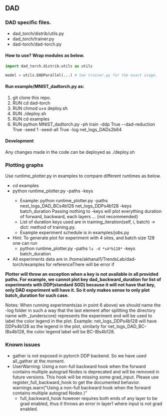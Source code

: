 ## DAD
### DAD specific files.
* dad_torch/distrib/utils.py
* dad_torch/trainer.py
* dad-torch/dad-torch.py

#### How to use? Wrap modules as below.

```python
import dad_torch.distrib.utils as utils

model = utils.DADParallel(...) # See trainer.py for the exact usage.
```
#### Run example/MNIST_dadtorch.py as:
1. git clone this repo.
2. RUN cd dad-torch
3. RUN chmod u+x deploy.sh
4. RUN ./deploy.sh
5. RUN cd examples
6. RUN python MNIST_dadtorch.py -ph train -ddp True --dad-reduction True -seed 1 -seed-all True -log net_logs_DADs2b64

#### Development ####
Any changes made in the code can be deployed as ./deploy.sh

### Plotting graphs
Use runtime_plotter.py in examples to compare different runtimes as below.

* cd examples
* python runtime_plotter.py -paths <List of paths to logs folder> -keys <list of keys to plot>
  * Example: python runtime_plotter.py -paths nest_logs_DAD_BCs4b128  net_logs_DDPs4b128 -keys batch_duration
   Passing nothing to -keys will plot everything duration of forward, backward, each layers ... (not recommended)
  * List of duration keys used are in training_iteration(self, i, batch) -> dict: method of training.py.
  * Example experiment schedule is in examples/jobs.py
* Hint: To generate plot for experiment with 4 sites, and batch size 128 one can run
  * python runtime_plotter.py -paths `ls -d *s4*b128*` -keys batch_duration
* All experiments data are in /home/akhanal1/TrendsLab/dad-torch/examples for referenceThere will be error if 

**Plotter will throw an exception when a key is not available in all provided paths. For example, we cannot plot key dad_backward_duration for list of experiments with DDP(standard SGD) because it will not have that key, only DAD experiment will have it. So it only makes sense to only plot batch_duration for such case.**
   
Notes: When running experiments(as in point 6 above) we should name the -log folder in such a way that the last element after splitting the directory name with _(underscore) represents the 
experiment and will be used to label the color legend in the plot. Example: net_logs_DDPs4b128 will have DDPs4b128 as the legend in the plot, similarly for net_logs_DAD_BC-IBs4b128, the color legend label will be BC-IBs4b128.


### Known issues
* gather is not exposed in pytorch DDP backend. So we have used all_gather at the moment.
* UserWarning: Using a non-full backward hook when the forward contains multiple autograd Nodes is deprecated and will be removed in future versions. This hook will be missing some grad_input. Please use register_full_backward_hook to get the documented behavior.
  warnings.warn("Using a non-full backward hook when the forward contains multiple autograd Nodes )"
  * full_backward_hook however requires both ends of any layer to be grad enabled, thus it throws an error in layer1 where input is not grad enabled.